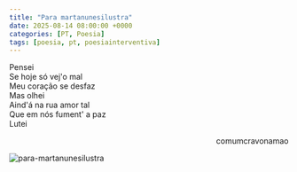 ```yaml
---
title: "Para martanunesilustra"
date: 2025-08-14 08:00:00 +0000
categories: [PT, Poesia]
tags: [poesia, pt, poesiainterventiva]
---
```


<div style="color:Platinum">
<p>
Pensei<br>
Se hoje só vej'o mal<br>
Meu coração se desfaz<br>
Mas olhei<br>
Aind'á na rua amor tal<br>
Que em nós fument' a paz<br>
Lutei<br>
</p>
</div>
<p style="text-align:right">comumcravonamao</p>

![para-martanunesilustra](/asstes/images/para-martanunesilustra.png)

